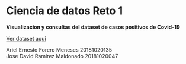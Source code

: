 <h1>Ciencia de datos Reto 1</h1>  
 
<strong>Visualizacion y consultas del dataset de casos positivos de Covid-19</strong>

<a href=https://www.datos.gov.co/Salud-y-Protecci-n-Social/Casos-positivos-de-COVID-19-en-Colombia/gt2j-8ykr/data>Ver dataset aqui</a>  

Ariel Ernesto Forero Meneses 20181020135  
Jose David Ramirez Maldonado 20181020047  
